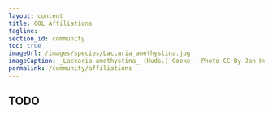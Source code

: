 ```yaml
---
layout: content
title: COL Affiliations
tagline: 
section_id: community
toc: true
imageUrl: /images/species/Laccaria_amethystina.jpg    
imageCaption: _Laccaria amethystina_ (Huds.) Cooke - Photo CC By Jan Huijbers
permalink: /community/affiliations
---
```


## TODO